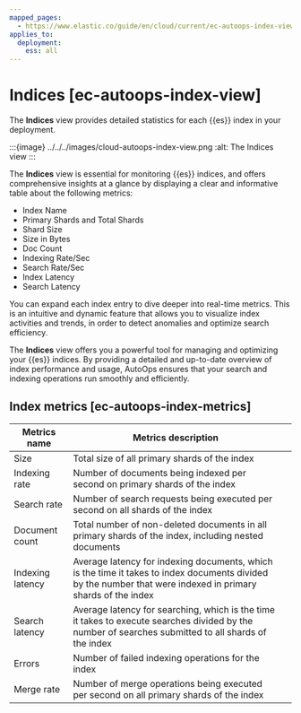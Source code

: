 ```yaml
---
mapped_pages:
  - https://www.elastic.co/guide/en/cloud/current/ec-autoops-index-view.html
applies_to:
  deployment:
    ess: all
---
```


# Indices [ec-autoops-index-view]

The **Indices** view provides detailed statistics for each {{es}} index in your deployment.

:::{image} ../../../images/cloud-autoops-index-view.png
:alt: The Indices view
:::

The **Indices** view is essential for monitoring {{es}} indices, and offers comprehensive insights at a glance by displaying a clear and informative table about the following metrics:

* Index Name
* Primary Shards and Total Shards
* Shard Size
* Size in Bytes
* Doc Count
* Indexing Rate/Sec
* Search Rate/Sec
* Index Latency
* Search Latency

You can expand each index entry to dive deeper into real-time metrics. This is an intuitive and dynamic feature that allows you to visualize index activities and trends, in order to detect anomalies and optimize search efficiency.

The **Indices** view offers you a powerful tool for managing and optimizing your {{es}} indices. By providing a detailed and up-to-date overview of index performance and usage, AutoOps ensures that your search and indexing operations run smoothly and efficiently.


## Index metrics [ec-autoops-index-metrics]

| Metrics name | Metrics description |  |
| --- | --- | --- |
| Size | Total size of all primary shards of the index |  |
| Indexing rate | Number of documents being indexed per second on primary shards of the index |  |
| Search rate | Number of search requests being executed per second on all shards of the index |  |
| Document count | Total number of non-deleted documents in all primary shards of the index, including nested documents |  |
| Indexing latency | Average latency for indexing documents, which is the time it takes to index documents divided by the number that were indexed in primary shards of the index |  |
| Search latency | Average latency for searching, which is the time it takes to execute searches divided by the number of searches submitted to all shards of the index |  |
| Errors | Number of failed indexing operations for the index |  |
| Merge rate | Number of merge operations being executed per second on all primary shards of the index |  |

